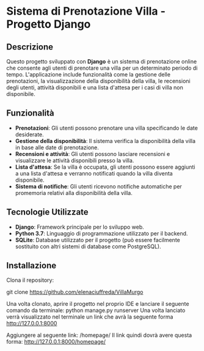 # Sistema di Prenotazione Villa - Progetto Django

## Descrizione

Questo progetto sviluppato con **Django** è un sistema di prenotazione online che consente agli utenti di prenotare una villa per un determinato periodo di tempo. L'applicazione include funzionalità come la gestione delle prenotazioni, la visualizzazione della disponibilità della villa, le recensioni degli utenti, attività disponibili e una lista d'attesa per i casi di villa non disponibile.

## Funzionalità

- **Prenotazioni**: Gli utenti possono prenotare una villa specificando le date desiderate.
- **Gestione della disponibilità**: Il sistema verifica la disponibilità della villa in base alle date di prenotazione.
- **Recensioni e attività**: Gli utenti possono lasciare recensioni e visualizzare le attività disponibili presso la villa.
- **Lista d'attesa**: Se la villa è occupata, gli utenti possono essere aggiunti a una lista d'attesa e verranno notificati quando la villa diventa disponibile.
- **Sistema di notifiche**: Gli utenti ricevono notifiche automatiche per promemoria relativi alla disponibilità della villa.

## Tecnologie Utilizzate

- **Django**: Framework principale per lo sviluppo web.
- **Python 3.7**: Linguaggio di programmazione utilizzato per il backend.
- **SQLite**: Database utilizzato per il progetto (può essere facilmente sostituito con altri sistemi di database come PostgreSQL).

## Installazione
Clona il repository:

   git clone https://github.com/elenaciuffreda/VillaMurgo

Una volta clonato, aprire il progetto nel proprio IDE e lanciare il seguente comando da terminale:
   python manage.py runserver
Una volta lanciato verrà visualizzato nel terminale un link che avrà la seguente forma
http://127.0.0.1:8000

Aggiungere al seguente link: /homepage/
Il link quindi dovrà avere questa forma: http://127.0.0.1:8000/homepage/
